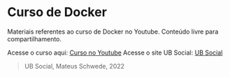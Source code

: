 # Curso de Docker
Materiais referentes ao curso de Docker no Youtube. Conteúdo livre para compartilhamento.

Acesse o curso aqui: [Curso no Youtube](https://youtube.com/playlist?list=PLnPZ9TE1Tj4CPQz0INKfeCN7UG9R7IJiv)
Acesse o site UB Social: [UB Social](https://ubsocial.github.io)

> UB Social, Mateus Schwede, 2022